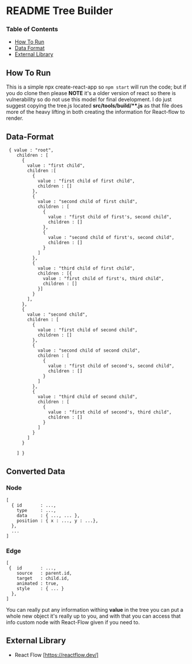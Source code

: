 
# README Tree Builder

### Table of Contents
* [How To Run](https://github.com/LVivona/TreeBuilder/blob/main/README.md#how-to-run)
* [Data Format](https://github.com/LVivona/TreeBuilder/blob/main/README.md#Data-Format)
* [External Library](https://github.com/LVivona/TreeBuilder/blob/main/README.md#External-Library)

## How To Run
  This is a simple npx create-react-app so ``npm start`` will run the code; but if you do clone then please **NOTE** it's a older version of react so there is vulnerability so do not use this model for final development. I do just suggest copying the tree.js located **src/tools/build/\*\*.js** as that file does more of the heavy lifting in both creating the information for React-flow to render. 
 
## Data-Format
```
 { value : "root",
    children : [
      {
        value : "first child",
        children :[
          {
            value : "first child of first child",
            children : []
          },
          {
            value : "second child of first child",
            children : [
              {
                value : "first child of first's, second child",
                children : []
              },
              {
                value : "second child of first's, second child",
                children : []
              }
            ]
          },
          {
            value : "third child of first child",
            children : [{
              value : "first child of first's, third child",
              children : []
            }]
          }
        ],
      },
      {
        value : "second child",
        children : [
          {
            value : "first child of second child",
            children : []
          },
          {
            value : "second child of second child",
            children : [
              {
                value : "first child of second's, second child",
                children : []
              }
            ]
          },
          {
            value : "third child of second child",
            children : [
              {
                value : "first child of second's, third child",
                children : []
              }
            ]
          }
        ]
      }

    ] }
```
## Converted Data

### Node
```
[
  { id       : ...,
    type     : ...,
    data     : { ..., ... },
    position : { x : ..., y : ...},
  },
  ...
]
```

### Edge
```
[
 {  id       : ...,
    source   : parent.id,
    target   : child.id,
    animated : true,
    style    : { ... } 
  },
]
```

You can really put any information withing **value** in the tree you can put a whole new object it's really up to you, and with that you can access that info custom node with React-Flow given if you need to.


## External Library
* React Flow [https://reactflow.dev/]
